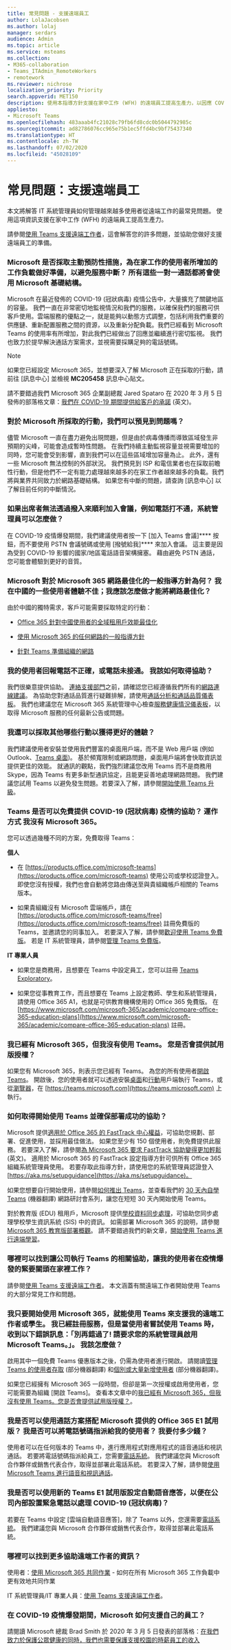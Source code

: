 ```yaml
---
title: 常見問題 - 支援遠端員工
author: LolaJacobsen
ms.author: lolaj
manager: serdars
audience: Admin
ms.topic: article
ms.service: msteams
ms.collection:
- M365-collaboration
- Teams_ITAdmin_RemoteWorkers
- remotework
ms.reviewer: nichrose
localization_priority: Priority
search.appverid: MET150
description: 使用本指導方針支援在家中工作 (WFH) 的遠端員工提高生產力，以因應 COVID-19 (冠狀病毒) 爆發的情況。
appliesto:
- Microsoft Teams
ms.openlocfilehash: 483aaab4fc21028c79fb6fd8cdc0b5044792985c
ms.sourcegitcommit: ad82786076cc965e75b1ec5ffd4bc9bf75437340
ms.translationtype: HT
ms.contentlocale: zh-TW
ms.lasthandoff: 07/02/2020
ms.locfileid: "45028109"
---
```

# <a name="faq-support-your-remote-workforce"></a>常見問題：支援遠端員工

本文將解答 IT 系統管理員如何管理越來越多使用者從遠端工作的最常見問題。 使用這項資訊支援在家中工作 (WFH) 的遠端員工提高生產力。

請參閱[使用 Teams 支援遠端工作者](support-remote-work-with-teams.md)，這會解答您的許多問題，並協助您做好支援遠端員工的準備。

### <a name="is-microsoft-taking-proactive-action-to-be-ready-for-the-added-workload-of-users-working-from-home-to-avoid-service-disruption-all-those-11-calls-will-now-use-microsoft-infrastructure"></a>Microsoft 是否採取主動預防性措施，為在家工作的使用者所增加的工作負載做好準備，以避免服務中斷？ 所有這些一對一通話都將會使用 Microsoft 基礎結構。

Microsoft 在最近發佈的 COVID-19 (冠狀病毒) 疫情公告中，大量擴充了關鍵地區的容量。 我們一直在非常密切地監視情況和我們的服務，以確保我們的服務可供客戶使用。雲端服務的優點之一，就是能夠以動態方式調整，包括利用我們重要的供應鏈、重新配置服務之間的資源，以及重新分配負載。我們已經看到 Microsoft Teams 的使用率有所增加，對此我們已經做出了回應並繼續進行密切監視。 我們也致力於提早解決通話方案需求，並視需要採購足夠的電話號碼。

> [!NOTE]
> 如果您已經設定 Microsoft 365，並想要深入了解 Microsoft 正在採取的行動，請前往 [訊息中心] 並檢視 **MC205458** 訊息中心貼文。

請不要錯過我們 Microsoft 365 企業副總裁 Jared Spataro 在 2020 年 3 月 5 日發佈的部落格文章：[我們在 COVID-19 期間提供給客戶的承諾](https://www.microsoft.com/zh-TW/microsoft-365/blog/2020/03/05/our-commitment-to-customers-during-covid-19/) (英文)。


### <a name="with-the-actions-that-microsoft-is-taking-do-we-anticipate-problems"></a>對於 Microsoft 所採取的行動，我們可以預見到問題嗎？

儘管 Microsoft 一直在盡力避免出現問題，但是由於病毒傳播而導致區域發生非預期的尖峰，可能會造成暫時性問題。 在我們持續主動監視容量並視需要增加的同時，您可能會受到影響，直到我們可以在這些區域增加容量為止。 此外，還有一些 Microsoft 無法控制的外部狀況。 我們預見到 ISP 和電信業者也在採取前瞻性行動，但是他們不一定有能力處理越來越多的在家工作者越來越多的負載。我們將與業界共同致力於網路基礎結構。 如果您有中斷的問題，請查詢 [訊息中心] 以了解目前任何的中斷情況。

### <a name="what-can-admins-do-if-attendees-are-having-trouble-joining-meetings-by-dialing-in-such-as-if-calls-arent-getting-through"></a>如果出席者無法透過撥入來順利加入會議，例如電話打不通，系統管理員可以怎麼做？

在 COVID-19 疫情爆發期間，我們建議使用者按一下 [加入 Teams 會議]**** 按鈕，而不要使用 PSTN 會議號碼或使用 [撥號給我]****</strong> 來加入會議。 這主要是因為受到 COVID-19 影響的國家/地區電話語音架構擁塞。 藉由避免 PSTN 通話，您可能會體驗到更好的音質。 

### <a name="what-are-the-general-microsoft-guidelines-regarding-network-optimization-for-microsoft-365-some-of-my-users-in-china-are-having-a-bad-experience-what-should-i-do-to-optimize-our-network"></a>Microsoft 對於 Microsoft 365 網路最佳化的一般指導方針為何？ 我在中國的一些使用者體驗不佳；我應該怎麼做才能將網路最佳化？

由於中國的獨特需求，客戶可能需要採取特定的行動：

- [Office 365 針對中國使用者的全域租用戶效能最佳化](https://docs.microsoft.com/office365/enterprise/office-365-networking-china)

- [使用 Microsoft 365 的任何網路的一般指導方針](https://docs.microsoft.com/Office365/Enterprise/assessing-network-connectivity)

- [針對 Teams 準備組織的網路](prepare-network.md)

### <a name="my-users-are-reporting-bad-calls-or-their-calls-are-not-connecting-what-should-i-do-to-get-help"></a>我的使用者回報電話不正確，或電話未接通。 我該如何取得協助？

我們很樂意提供協助。 [連絡支援部門](https://docs.microsoft.com/microsoft-365/admin/contact-support-for-business-products)之前，請確認您已經遵循我們所有的[網路連線建議](#what-are-the-general-microsoft-guidelines-regarding-network-optimization-for-microsoft-365-some-of-my-users-in-china-are-having-a-bad-experience-what-should-i-do-to-optimize-our-network)。 為協助您對通話品質進行疑難排解，請使用[通話分析和通話品質儀表板](difference-between-call-analytics-and-call-quality-dashboard.md)。 我們也建議您在 Microsoft 365 系統管理中心檢查[服務健康情況儀表板](https://docs.microsoft.com/office365/enterprise/view-service-health)，以取得 Microsoft 服務的任何最新公告或問題。

### <a name="what-other-actions-can-i-take-to-have-a-better-experience"></a>我還可以採取其他哪些行動以獲得更好的體驗？

我們建議使用者安裝並使用我們豐富的桌面用戶端，而不是 Web 用戶端 (例如 Outlook、[Teams 桌面](get-clients.md))。 基於頻寬限制或網路問題，桌面用戶端將會快取資訊並提供更佳的效能。 就通訊的觀點，我們強烈建議您改用 Teams 而不是商務用 Skype，因為 Teams 有更多新型通訊協定，且能更妥善地處理網路問題。 我們建議您試用 Teams 以避免發生問題。若要深入了解，請參閱[開始使用 Teams 升級](upgrade-start-here.md)。

### <a name="is-teams-free-to-help-with-the-covid-19-coronavirus-outbreak-how-does-this-work-i-dont-have-microsoft-365"></a>Teams 是否可以免費提供 COVID-19 (冠狀病毒) 疫情的協助？ 運作方式 我沒有 Microsoft 365。

您可以透過幾種不同的方案，免費取得 Teams：

**個人**

- 在 [https://products.office.com/microsoft-teams](https://products.office.com/microsoft-teams) 使用公司或學校認證登入。 即使您沒有授權，我們也會自動將您路由傳送至與貴組織帳戶相關的 Teams 版本。

- 如果貴組織沒有 Microsoft 雲端帳戶，請在 [https://products.office.com/microsoft-teams/free](https://products.office.com/microsoft-teams/free) 註冊免費版的 Teams，並邀請您的同事加入。 若要深入了解，請參閱[歡迎使用 Teams 免費版](https://support.office.com/article/Welcome-to-Microsoft-Teams-free-6d79a648-6913-4696-9237-ed13de64ae3c)。 若是 IT 系統管理員，請參閱[管理 Teams 免費版](manage-freemium.md)。

**IT 專業人員**

- 如果您是商務用，且想要在 Teams 中設定員工，您可以註冊 [Teams Exploratory](teams-exploratory.md)。

- 如果您從事教育工作，而且想要在 Teams 上設定教師、學生和系統管理員，請使用 Office 365 A1，也就是可供教育機構使用的 Office 365 免費版。 在 [https://www.microsoft.com/microsoft-365/academic/compare-office-365-education-plans](https://www.microsoft.com/microsoft-365/academic/compare-office-365-education-plans) 註冊。

### <a name="i-have-microsoft-365-already-but-i-dont-use-teams-are-you-providing-trial-licenses"></a>我已經有 Microsoft 365，但我沒有使用 Teams。 您是否會提供試用版授權？

如果您有 Microsoft 365，則表示您已經有 Teams。 為您的所有使用者[開啟 Teams](Office-365-set-up.md)。 開啟後，您的使用者就可以透過安裝[桌面](get-clients.md#desktop-client)和[行動](get-clients.md#mobile-clients)用戶端執行 Teams，或從[瀏覽器](get-clients.md#mobile-clients)，在 [https://teams.microsoft.com](https://teams.microsoft.com) 上執行。 

### <a name="how-do-i-get-help-to-get-started-with-teams-and-make-sure-the-deployment-is-successful"></a>如何取得開始使用 Teams 並確保部署成功的協助？

Microsoft 提供[適用於 Office 365 的 FastTrack 中心權益](https://docs.microsoft.com/fasttrack/o365-fasttrack-benefit-for-office-365)，可協助您規劃、部署、促進使用，並採用最佳做法。 如果您至少有 150 個使用者，則免費提供此服務。 若要深入了解，請參閱[為 Microsoft 365 要求 FastTrack 協助變得更加輕鬆](https://techcommunity.microsoft.com/t5/fasttrack-blog/requesting-fasttrack-assistance-for-microsoft-365-just-got/ba-p/393125#) \(英文\)。 適用於 Microsoft 365 的 FastTrack 設定指導方針可供所有 Office 365 組織系統管理員使用。 若要存取此指導方針，請使用您的系統管理員認證登入 [https://aka.ms/setupguidance](https://aka.ms/setupguidance)。

如果您想要自行開始使用，請參閱[如何推出 Teams](How-to-roll-out-teams.md)，並查看我們的 [30 天內自學 Teams](https://aka.ms/Teamsin30) \(機器翻譯\) 網路研討會系列，讓您在短短 30 天內開始使用 Teams。

對於教育版 (EDU) 租用戶，Microsoft 提供[學校資料同步處理](https://docs.microsoft.com/schooldatasync/)，可協助您同步處理學校學生資訊系統 (SIS) 中的資訊。 如需部署 Microsoft 365 的說明，請參閱 [Microsoft 365 教育版部署概觀](https://docs.microsoft.com/microsoft-365/education/deploy/)。 請不要錯過我們的新文章，[開始使用 Teams 進行遠端學習](remote-learning-edu.md)。

### <a name="where-do-i-find-help-getting-teams-running-for-my-company-so-my-users-can-work-from-home-during-this-crisis"></a>哪裡可以找到讓公司執行 Teams 的相關協助，讓我的使用者在疫情爆發的緊要關頭在家裡工作？

請參閱[使用 Teams 支援遠端工作者](support-remote-work-with-teams.md)。 本文涵蓋有關遠端工作者開始使用 Teams 的大部分常見工作和問題。

### <a name="i-just-got-started-with-microsoft-365-so-i-can-use-teams-to-support-my-remote-workers-or-students-ive-signed-up-for-the-service-but-when-a-user-tries-to-use-teams-they-get-this-error-youre-missing-out-ask-your-admin-to-enable-microsoft-teams-what-should-i-do"></a>我只要開始使用 Microsoft 365，就能使用 Teams 來支援我的遠端工作者或學生。 我已經註冊服務，但是當使用者嘗試使用 Teams 時，收到以下錯誤訊息：「別再錯過了! 請要求您的系統管理員啟用 Microsoft Teams。」。 我該怎麼做？

啟用其中一個免費 Teams 優惠版本之後，仍需為使用者進行開啟。 請閱讀[管理 Teams 的使用者存取](user-access.md) (部分機器翻譯) 和[個別或大量新增使用者](https://docs.microsoft.com/microsoft-365/admin/add-users/add-users) (部分機器翻譯)。

如果您已經擁有 Microsoft 365 一段時間，但卻是第一次授權或啟用使用者，您可能需要為組織 [開啟 Teams][](Office-365-set-up.md)。 查看本文章中的[我已經有 Microsoft 365，但我沒有使用 Teams。您是否會提供試用版授權？](#i-have-microsoft-365-already-but-i-dont-use-teams-are-you-providing-trial-licenses)。

### <a name="can-i-use-calling-plans-with-the-office-365-e1-trial-that-microsoft-is-offering-can-i-assign-a-telephone-number-to-my-users-how-much-am-i-going-to-pay"></a>我是否可以使用通話方案搭配 Microsoft 提供的 Office 365 E1 試用版？ 我是否可以將電話號碼指派給我的使用者？ 我要付多少錢？

使用者可以在任何版本的 Teams 中，進行應用程式對應用程式的語音通話和視訊通話。 若要將電話號碼指派給員工，您需要[電話系統](what-is-phone-system-in-office-365.md)。 我們建議您與 Microsoft 合作夥伴或銷售代表合作，取得並部署此電話系統。 若要深入了解，請參閱[使用 Microsoft Teams 進行語音和視訊通話](https://products.office.com/microsoft-teams/voice-calling)。

### <a name="can-i-set-up-an-auto-attendant-with-the-new-teams-e1-trial-so-i-can-have-an-emergency-line-internally-at-my-company-to-deal-with-covid-19-coronavirus"></a>我是否可以使用新的 Teams E1 試用版設定自動語音應答，以便在公司內部設置緊急電話以處理 COVID-19 (冠狀病毒)？

若要在 Teams 中設定 [雲端自動語音應答][](what-are-phone-system-auto-attendants.md)，除了 Teams 以外，您還需要[電話系統](what-is-phone-system-in-office-365.md)。 我們建議您與 Microsoft 合作夥伴或銷售代表合作，取得並部署此電話系統。

### <a name="where-can-i-find-more-information-to-help-remote-workers"></a>哪裡可以找到更多協助遠端工作者的資訊？

使用者：[使用 Microsoft 365 共同作業](https://support.office.com/article/collaborate-with-office-365-ac05a41e-0b49-4420-9ebc-190ee4e744f4) - 如何在所有 Microsoft 365 工作負載中更有效地共同作業

IT 系統管理員/IT 專業人員：[使用 Teams 支援遠端工作者](support-remote-work-with-teams.md)。

### <a name="what-is-microsoft-doing-to-support-its-own-employees-during-the-covid-19-outbreak"></a>在 COVID-19 疫情爆發期間，Microsoft 如何支援自己的員工？

請閱讀 Microsoft 總裁 Brad Smith 於 2020 年 3 月 5 日發表的部落格：[在我們致力於保護公眾健康的同時，我們也需要保護支援校園的時薪員工的收入](https://blogs.microsoft.com/on-the-issues/2020/03/05/covid-19-microsoft-hourly-workers/)
